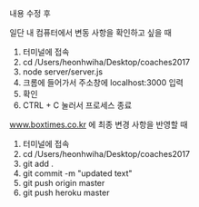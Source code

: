 내용 수정 후

일단 내 컴퓨터에서 변동 사항을 확인하고 싶을 때
1. 터미널에 접속
2. cd /Users/heonhwiha/Desktop/coaches2017
3. node server/server.js
4. 크롬에 들어가서 주소창에 localhost:3000 입력
5. 확인
6. CTRL + C 눌러서 프로세스 종료

www.boxtimes.co.kr 에 최종 변경 사항을 반영할 때
1. 터미널에 접속
2. cd /Users/heonhwiha/Desktop/coaches2017
3. git add .
4. git commit -m "updated text"
5. git push origin master
6. git push heroku master

